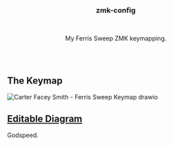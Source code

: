 <h3 align="center">zmk-config</h3>
<br>
<p align="center">My Ferris Sweep ZMK keymapping.</p>

<br></br>
## The Keymap

![Carter Facey Smith - Ferris Sweep Keymap drawio](https://github.com/CarterFaceySmith/zmk-config/assets/43100930/724b281d-c5d0-4b1c-bcc5-5edb73589548)

## [Editable Diagram]([url](https://viewer.diagrams.net/?tags=%7B%7D&highlight=0000ff&edit=_blank&layers=1&nav=1&title=Carter%20Facey%20Smith%20-%20Ferris%20Sweep%20Keymap.drawio#R7V1Zd5tKEv4t86Azd%2BYc%2BzQ7PNpa7EyU2LGV3CQv92CpLekOFjLCsZ2H%2Be0DqJGgq7VZoEJu%2FJBAs6q%2FquLrWrobWvPh5SJwp6NP%2FoB6DZUMXhpaq6GqimKa0X9xy%2Bu8xVT0ecMwGA%2FYScuG2%2FFvyhoJa30aD%2Bgsd2Lo%2B144nuYb%2B%2F5kQvthrs0NAv85f9q97%2BWfOnWH7Ilk2XDbdz0KTvtzPAhH81ZbtZbtl3Q8HIWLH%2BzMjzy46cnsxrORO%2FCfM01au6E1A98P51sPL03qxZ2X9sv8us6Ko4sXC%2Bgk3OaCx6sri3yc%2Ba27p48jet5%2B9H9enLC7%2FHK9J%2FaDv7C3DV%2FTLngejUN6O3X78f5zBHNDOx%2BFD160p0Sb7mw67%2Fj78QuNnnV%2B709CBqRisf2O%2BzD2YhH4RoOBO3HT09hTFLbf9D0%2FSJ6qnXXOnWZy%2BdjzMu2arbX1uD3wnyaD%2BIHJ1bA30p9Gg5C%2BZJpY71xQ%2F4GGwWt0SnrUYEgxUVU0BvLzEnidnTLKYJ62uUzUhos7L9GINhggO4CjAnD%2BlBcchwNHUXHB0QA4bWnBUbU8OA6y4ugAmxt5sbEqpjgGAKcnLTiawoGTkgUscEwAzpm04AA%2BYCGbNQuA01BNL3rq%2BWD8K9ocxpu3aVv0iEyzvCjyxMFAtn82QLElLTg8cUCn3A4ApyMvODxzwNac9GOZQedCWnQAdTCRqYMCfQk%2FpUWH5w4ReUBGBzoTvsuLDs8JHGzLBr0JTWnRAaQAm3cr0J%2FwTV50eFaArjvQoSDvaIdnBSpBZgWqbgMw6GBI017zg3DkD%2F2J67WXrVy%2FLM%2Fp%2Bv6UNf5Nw%2FCVQeQ%2BhX4eUPoyDr9H24Rt%2F8i0t14yB1qv6c4k%2BrnfszvxNeTUSHeXlyV76XXrJIMJkA4lw3E0rRP16%2FksDPz%2F0qzMKMRUrXXSMPOfgj5dpxHMixO6wZCGaw0bgz1GZK14BdRzw%2FEvmnsRkbAkl54FgfuaOWHqjyfhLHPn67gh8z1WOam1uVDWhvNNzeAEdf4GS7Fd%2FJStJHn25fFm8PqbPnbPFPqTflH%2FOmmeqJDfXl51o%2F%2FI7VX3SijkXfeOepyl8cbDSbTdj1ClEeTnsW6P%2B653xg48jAeDuQ7Q2fi3e5fcLxY01onRzY3zhtFaSAgwDotgKLu4kYltLoVpnbauNC8n5NRybC3%2FAZjv7SYhAFLVzN1U0538Hfz7%2B1kky7w5KgJXfS8DRd5ooN5oboC9MKnt9slCGjhNLtuA2BaKvSCcvWBZBivtBXe%2BoxzCXkBewuxF7%2Bqi3bts3xydzVijPytNBjm1NdUu0mKwu6RRvkItxFp1WO9473Z6q1zv4Nyee5e23gX8eQU77gM%2FjLrZj%2BVEMfagtnkK60bMUjWEBqlDoj9Iee6Tv1KGJNxwXtVNXNKrrI7UzKbuJIen%2BfgUZwAlvXVyz3A4a8TqZ7oPMbjshBkd%2BjRqfxrHZv7B%2F3vMn9GInQbgOnc69Wii4DEUO1068aPP1qYr44tJ8vazRKrid9fI9GUu0Yv752U8Pn91N2xzo7baiD4%2BZ1ZGa%2BY3Bco07%2FLitUlLhZxpk7ZpOFCpgaKWt8mqqSPrDIyL%2FdgbrWMdxusW98XEzgtQYGDsq7ToGAqHDnZKTSodGXQ%2ByIuOkUcHOxlN4DeA3gJpwHGqpjoqQOdaWnRMjhSgp2OoMC52KS06gBRgR%2FxVGBf7j7ToAFKAnS0j8D99lBcdo2qWDfqUuvKiw7MCdN0ROHBiV4e8ydCAGmAnZajQX%2FBZWnR4aoAf9of%2Bgk%2FSogOoAXbKjAb9BYkDmHl2PakLBgBVwLZ0GnQgnC6wkru4AxAHdM2C7oQkUmE2zg1pUeK5A3oytAbdCrfT%2Ft74ZGJDJ3xw6KgA0%2Fns9QMGh4Q5BmkE%2FsA5OiyJMN3eIYlwkeLzxqweve%2FcDwYLNAvJ6tEYiBuzeiwilo5yk3qsHZMA%2BfM1U%2BPkrIykHmjfjzkJcI2yrc0BNLkcQNYre%2BYALtSc3dVW83coMQdQq4p9iTrXOIyJKSNxcGsTg5Q4aOmcjbGU9TaGO7%2FoxMG1nbg%2B3exm%2B2yzhIE2G2cHyDA7KTDFTLlzFaqKRJcQs33WgUypvBQznRtooKeYadC7v8goTIGNkKJr0wzvVopA3rZtEIgtSiAsCNZGWlsAbBqxT40ccCYceizmGssCp5UGHHT8K6D7ZRkZ8mWyeuopQ1Mr6PhX5UWHy6vVHA0ZHejzh8RNFnT4MlnNwtYd6POHpTXSoGNVTHfSG2fQkdcjyZfJ6kRBRgf6%2BHdNlVes6Uv0X2OZj%2F%2FM3jw%2BOvGDB9cT59E7zcb54nHvs0Bh3zqEeecKixC4gdVWRQgrzpZUGwELNJC%2FZDr08qX1JvJmgPBsUNewv2gwirOzWisryouug0QvuaHzbT%2BY1Mq7noaiD%2BH01e6zvcXiw2RW47%2Be6OKbBZFnTFJwAM%2FVsXmuqJRaUnAA7XGwLaeobFlWcHi2Y2GbNej7khYcwDnQBwzQ9SUvODwhwNac1MzW4AgIgY1MCAyR42tPcIqa8WRFcJkDyySuk9wWhKnVlmUmM6GUPuOJoSJnVKYFO9nlUGaFZlQWmFC5CsmBTUhkrEST8hmE6KUgyc%2FDYaTDFzQkoVcFJl%2FKYi75uhr0OIEBnRuWtOjwdTXoMTYDuh7g7KfSoMPV0aDHpw3oe3DkRcepmu5A5wORFh2%2BYgbdqW7U3ofVpADbqWoIvA%2FzojNHXhXiyQF6XMIUuCEYSvImsfEkAd3QmQJ%2FBENJ3jRdnizg6xJ0N6QoyftdAqQB2ytuihI0JAUHkAZsx6tZYprEZfSOdZ7EBj6CHRYxV1cQCcrJ9s%2BocoebsyQ31LEV9S6tCczt2vHlZJVinq%2Bhf2O2mpv%2FXUrx12ktxQXxWXRbvHrBgL3FpD0Z1N%2FiDUwZO%2FPKLMG99m5no0EPkZolZPsUVkOfR2v%2Bx6E18SfR6YIZIZK%2F%2BMjIHfjPDTZxxH9p2B%2BxnTy4Q8%2BdzdiRgTsblVlxj57iYAn8d3zFfW5ShgNX179p8oRUdNat11MAmLAOX9OhyT1sIb5CIHX8h7SfRD4Z2UxDB3iLvQs4Ufo0GQHiUr5ME%2FkrqBARaZE3lMEnJZsGugaJeEpdkl8dDVJElKKuyl%2FO1YM8LFcUYVn%2BYoCNhFMej%2Fv7O9vsi5jewHLuRCsxaiTqavMQLMLSsG1gur5QFkGjhm4zv7AIunUUhA%2BtGrotmAc6d1dgcPGPGriNjKQCOleh4unq4sYTFUtBJyrQl%2FFPaXkkYCEWuj0U%2BDKMlrwA8VwD26OvCFYfbljyAsQzigrweOjL%2BJe88PC8AV1%2FBCsQS4sOYAcGNjtQRW6MPdEpp8j6bfHKPIS56GUuLJmNV%2BbCmkXoJP9Ncxxs1AWujwJRP%2BqcAr7s2sZekkgRLHXcMNqFGlH9iADi86XxfcGC1Y4XU43O%2Fy0UrE2h%2FyqBxec240dWBIsf%2F1taQsIn7eJHJgWrHzfS%2BjgZ9cepnP5Ah8X%2FpNUfPl0U378uWPw4vmNNFub7%2BP5YwfrHJ9LqD08P8MMcogWQmRZJCRBPENANnGDN46TMQVaAnMppkMC5UFeUVMhhLljjuGE0pQUIUAR0p6xgmce%2FpIUHUAT0iIZwgUV5DRxPESpg4AQ%2BBEteAwcoAr4GCZIetGIHqccEEKAI6FkpguUU90bn3Vad4keIBOsrFgrXO50rmy8kxQ%2FM6tD70O30AJZlrcG8JsnSVQlRDRE%2BZocQUZJluVWipgpt5IGrRAXzYXfknQmOT6100D9ighmxO%2FvbxaPFh8tCcdBZoGBO7E5dJLrAB30YJZgVu1PXiFZIf1ZPDbTPpFL6itmCzns7TiG18VXmUrB8kgYfSjY8Uzi%2FVfUmsiIk5Uh5cTWadrN5Voa48qmmDrpXUzDnZ6fYWfZ3CUyvwAGwW90wbUcTIOoQmjywdCKlEPSkHMGMoJ1UvtB1C59KKUTF%2FhYIpuzsKPIORngypRAFXYcEbCotQZcRIat6OgT51JLzxERjD%2FLU7N7Un7qNJEUh2NPHK2vmcjsOUv3mV1HXcupt3q0SpuzwVJtPIMCn2pZwcprSJKd3dYEwNLz6uqvuVEI%2B8TMo8D0Xlgrk8%2BpWXny4BAp8z58lWp6jPPvx7apbma%2Fgp167tipbSa1TOauyet2SMiTl8%2FfqcLfezcf3wd7wk2%2Fw45ZWOcuvVMqvr9V%2B%2FYIGG9irsypWOeusrBLXD5%2BbCPKamb%2B9NrB7Dj9sdKIgCpwiOefQ0eEHH%2FifP1HuqRyDj6%2FXtZEpaDSCb2REObnlic717a7j1no0UkE55kcjFQhc2jAiUlhYrNh0sl2%2Bu9UNivEMvwJBMfuw8YRWu6b4R2W1eIpfgWC%2BDUMM8sJjVO%2BjcvQRhi0sSutzbVCKofNVMCiHjS5c33yr%2BfzxCzLk8%2BjJvHYJCzm829pehTjYxb22yL9eIF71HM0NWAqskNR%2Fg4c79FL3bj4A6BFqgU3LvusLa4EXtdqcYJRbC%2BwQ9FpgBzpJOnjL9VV3fRxY3II%2BFHGgc6Nj1tBtLiBGd7E7cIzfsWrkNpcWo8f4HEEtoF0jt7noGF%2FnDjsMRklOUjY8s7LJSdsGNfDXxUNPW1J1OIqigyFN%2B9MPwpE%2F9Ceu1162cv2yPKfr%2B1PW%2BDcNw1cGnvsU%2Bnmo6cs4%2FB5z9VOD7f1gzD3ebr1kd17TnUn0g79nd34s7xDvLi9L9tLrtiD7ukAGNMfpdERSsziyUh5m%2FlPQp%2Bt6PZ29N3SDIQ3XGZo07BiDslbCAupFY9lfNPcm%2B8jL7MvjzeD1N33snin0J%2F2i%2FnXSPIG1tLtIC3mjtOyBfNYQKI51b4sgXRwR9nXpGM8zXbEg3c8A7Aup8j4hnfMDLEjh9EG1lu6vpQTV8MIRXYXVFOaP3LkGInbzOYIOgN36F82MFm6pF5NdlZxHTaHvR%2BxPJdeBH5FXCpCO2GWYBybfwcy3LHA3u954GLu3%2B1Hv0qj9POaq477rnbEDD%2BPBIJEVETnPy0%2FOJb3SC70n3SqCZKu8Z1RRTDjUV0wnPS1LtdXSqLYGPaFoVDs9IqbaRVPmTsee14esRLc4essuvfbHyUA39SDwUywsiHV6j7m5YZctoX7DnebmCNwpEZrFL9pDjgT%2BPiBY9WKlxS5Wih8IUwXOwiJhP%2Bp4Nb9a6UHj1UK%2BJpiIqthZ3g4MD8BCgNgO4a4Dpn8I4RHMQoXneMeGB9O9LkQHhvwRA1ro6AA6e8jAlRAfWJqGGCrGxgczICxEB1ZcIeZgoKODmWkh9uQIp1ZbxN5qnJL9Qy6fJIZJUOxjSIwPZ%2BUOucCiGB%2FBKNhqSYsPn9xyyBVKxfjA4eof8qJjVU17RPkrkoLDJ2UccnFsMTiQX7dn%2FePEJ%2BthMgrCi3P2GAecck2MVwnrjmGDpRQEFu9INVRkx5wqot%2FFuVHj%2Bx%2BvKcRcCk6MFnTUXV51o%2F9I7%2Bqi3bts3wDw4lBS172jHgfa1pHQgM7Gv9275H4xmNM4kpP8sIj%2FG611Pd33J5NINNjFjUUwcXsETOKcOo5hxEsB2ipJw%2F6pb0HZvaOj3cCPB5eLYxeRRI8%2B%2BYO4i9r%2FBw%3D%3D))

Godspeed.
